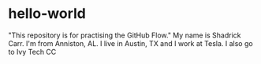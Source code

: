 # hello-world
"This repository is for practising the GitHub Flow."
My name is Shadrick Carr. I'm from Anniston, AL. I live in Austin, TX and I work at Tesla. I also go to Ivy Tech CC
